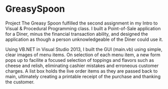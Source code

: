 GreasySpoon
===========
Project The Greasy Spoon fulfilled the second assignment in my Intro to Visual & Procedural Programming class. I built a Point-of-Sale application for a Diner, minus the financial transaction ability, and designed the application as though a person unknowledgeable of the Diner could use it. 

Using VB.NET in Visual Studio 2013, I built the GUI (main.vb) using simple, clear images of menu items.  On selection of each menu item, a new form pops up to facilite a focused selection of toppings and flavors such as cheese and relish, eliminating cashier mistakes and erroneous customer charges. A list box holds the live order items as they are passed back to main, ultimately creating a printable receipt of the purchase and thanking the customer.
